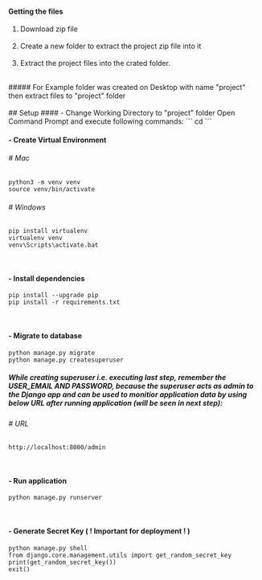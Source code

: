 #### Getting the files
<ol>
<li>Download zip file</li>
<br>
<li>Create a new folder to extract the project zip file into it</li>
<br>
<li>Extract the project files into the crated folder.</li>
<br>
</ol>
##### For Example folder was created on Desktop with name "project" then extract files to "project" folder
<br><br>
## Setup
#### - Change Working Directory to "project" folder
Open Command Prompt and execute following commands:
```
cd <project_folder_path>
```

#### - Create Virtual Environment
###### # Mac
```
python3 -m venv venv
source venv/bin/activate
```

###### # Windows
```
pip install virtualenv 
virtualenv venv 
venv\Scripts\activate.bat 
```

<br>

#### - Install dependencies
```
pip install --upgrade pip
pip install -r requirements.txt
```

<br>

#### - Migrate to database
```
python manage.py migrate
python manage.py createsuperuser
```
##### While creating superuser i.e. executing last step, remember the USER_EMAIL AND PASSWORD, because the superuser acts as admin to the Django app and can be used to monitior application data by using below URL after running application (will be seen in next step):
###### # URL
```
http://localhost:8000/admin
```
<br>

#### - Run application
```
python manage.py runserver
```

<br>

#### - Generate Secret Key ( ! Important for deployment ! )
```
python manage.py shell
from django.core.management.utils import get_random_secret_key
print(get_random_secret_key())
exit()
```


